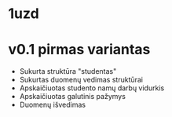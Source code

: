 # 1uzd
# v0.1 pirmas variantas
* Sukurta struktūra "studentas"
* Sukurtas duomenų vedimas struktūrai
* Apskaičiuotas studento namų darbų vidurkis
* Apskaičiuotas galutinis pažymys
* Duomenų išvedimas
